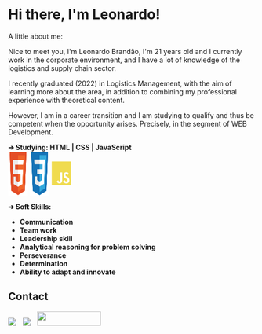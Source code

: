 <h1><strong> Hi there, I'm Leonardo!</strong> </h1>
<p>A little about me:

Nice to meet you, I'm Leonardo Brandão, I'm 21 years old and I currently work in the corporate environment, and I have a lot of knowledge of the logistics and supply chain sector.

I recently graduated (2022) in Logistics Management, with the aim of learning more about the area, in addition to combining my professional experience with theoretical content.

However, I am in a career transition and I am studying to qualify and thus be competent when the opportunity arises. Precisely, in the segment of WEB Development.</p>

<div>
 <p><strong>➔ Studying: HTML | CSS | JavaScript </strong>
  <br><img align="center" alt="Leo-HTML" height="90" width="40" src="https://raw.githubusercontent.com/devicons/devicon/master/icons/html5/html5-original.svg">
  <img align="center" alt="Leo-CSS" height="90" width="40" src="https://raw.githubusercontent.com/devicons/devicon/master/icons/css3/css3-original.svg">
    <img align="center" alt="Leo-JS" height="50" width="40" src="https://raw.githubusercontent.com/devicons/devicon/master/icons/javascript/javascript-plain.svg">
</div>

<p><strong>➔ Soft Skills:
<ul>
    <li>Communication</li>
    <li>Team work</li>
    <li>Leadership skill</li>
    <li>Analytical reasoning for problem solving</li>
    <li>Perseverance</li>
    <li>Determination</li>
    <li>Ability to adapt and innovate</li>
</ul>

<h2><strong>Contact</strong></h2>
    <div>      
        <span>
            <a href="https://www.linkedin.com/in/leonardo-brand%C3%A3o-a79a8a170/" target="_blank"><img src="https://img.shields.io/badge/-LinkedIn-%230077B5?style=for-the-badge&logo=linkedin&logoColor=white"></a> &ensp;</span>
        <span>
            <a href = "mailto:brandao.developerweb@gmail.com" target="_blank"><img src="https://img.shields.io/badge/-Gmail-%23333?style=for-the-badge&logo=gmail&logoColor=white"></a>   &ensp;</span>
        <span>
            <a href="https://www.instagram.com/brandao_dev/" target="_blank"><img src="https://portal.ifba.edu.br/simoes-filho/imagens/redes-sociais/instagram.png/@@images/0f1ec04e-2ba4-4dd8-970f-0e3c47d5d0a7.png" height="29" width="130"></a>
        </span>    
</div>
